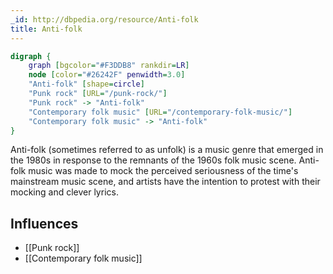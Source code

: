 ```yaml
---
_id: http://dbpedia.org/resource/Anti-folk
title: Anti-folk
---
```


```dot
digraph {
	graph [bgcolor="#F3DDB8" rankdir=LR]
	node [color="#26242F" penwidth=3.0]
	"Anti-folk" [shape=circle]
	"Punk rock" [URL="/punk-rock/"]
	"Punk rock" -> "Anti-folk"
	"Contemporary folk music" [URL="/contemporary-folk-music/"]
	"Contemporary folk music" -> "Anti-folk"
}
```

Anti-folk (sometimes referred to as unfolk) is a music genre that emerged in the 1980s in response to the remnants of the 1960s folk music scene. Anti-folk music was made to mock the perceived seriousness of the time's mainstream music scene, and artists have the intention to protest with their mocking and clever lyrics.

## Influences

- [[Punk rock]]
- [[Contemporary folk music]]
